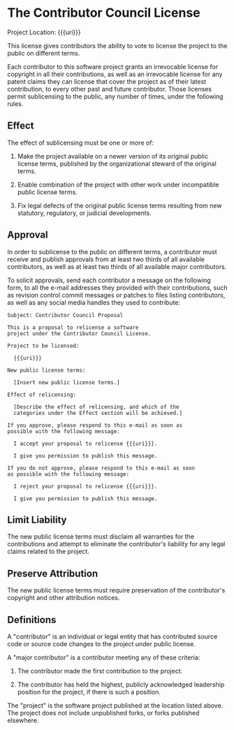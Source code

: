 # The Contributor Council License

Project Location: {{{uri}}}

This license gives contributors the ability to vote to
license the project to the public on different terms.

Each contributor to this software project grants an
irrevocable license for copyright in all their
contributions, as well as an irrevocable license for any
patent claims they can license that cover the project as of
their latest contribution, to every other past and future
contributor.  Those licenses permit sublicensing to the
public, any number of times, under the following rules.

## Effect

The effect of sublicensing must be one or more of:

1.  Make the project available on a newer version of its
    original public license terms, published by the
    organizational steward of the original terms.

2.  Enable combination of the project with other work under
    incompatible public license terms.

3.  Fix legal defects of the original public license terms
    resulting from new statutory, regulatory, or judicial
    developments.

## Approval

In order to sublicense to the public on different terms, a
contributor must receive and publish approvals from at least
two thirds of all available contributors, as well as at
least two thirds of all available major contributors.

To solicit approvals, send each contributor a message on the
following form, to all the e-mail addresses they provided
with their contributions, such as revision control commit
messages or patches to files listing contributors, as well
as any social media handles they used to contribute:

```
Subject: Contributor Council Proposal

This is a proposal to relicense a software
project under the Contributor Council License.

Project to be licensed:

  {{{uri}}}

New public license terms:

  [Insert new public license terms.]

Effect of relicensing:

  [Describe the effect of relicensing, and which of the
  categories under the Effect section will be achieved.]

If you approve, please respond to this e-mail as soon as
possible with the following message:

  I accept your proposal to relicense {{{uri}}}.

  I give you permission to publish this message.

If you do not approve, please respond to this e-mail as soon
as possible with the following message:

  I reject your proposal to relicense {{{uri}}}.

  I give you permission to publish this message.
```

## Limit Liability

The new public license terms must disclaim all warranties
for the contributions and attempt to eliminate the
contributor's liability for any legal claims related to the
project.

## Preserve Attribution

The new public license terms must require preservation of
the contributor's copyright and other attribution notices.

## Definitions

A "contributor" is an individual or legal entity that has
contributed source code or source code changes to the
project under public license.

A "major contributor" is a contributor meeting any of these
criteria:

1.  The contributor made the first contribution to the
    project.

2.  The contributor has held the highest, publicly
    acknowledged leadership position for the project, if
    there is such a position.

The "project" is the software project published at the
location listed above.  The project does not include
unpublished forks, or forks published elsewhere.
